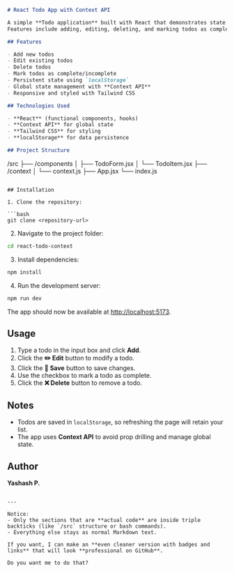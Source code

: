 ```markdown
# React Todo App with Context API

A simple **Todo application** built with React that demonstrates state management using **Context API**.  
Features include adding, editing, deleting, and marking todos as complete, with persistence via **localStorage**.

## Features

- Add new todos
- Edit existing todos
- Delete todos
- Mark todos as complete/incomplete
- Persistent state using `localStorage`
- Global state management with **Context API**
- Responsive and styled with Tailwind CSS

## Technologies Used

- **React** (functional components, hooks)
- **Context API** for global state
- **Tailwind CSS** for styling
- **localStorage** for data persistence

## Project Structure

```

/src
├── /components
│    ├── TodoForm.jsx
│    └── TodoItem.jsx
├── /context
│    └── context.js
├── App.jsx
└── index.js

````

## Installation

1. Clone the repository:

```bash
git clone <repository-url>
````

2. Navigate to the project folder:

```bash
cd react-todo-context
```

3. Install dependencies:

```bash
npm install
```

4. Run the development server:

```bash
npm run dev
```

The app should now be available at [http://localhost:5173](http://localhost:5173).

## Usage

1. Type a todo in the input box and click **Add**.
2. Click the **✏️ Edit** button to modify a todo.
3. Click the **📁 Save** button to save changes.
4. Use the checkbox to mark a todo as complete.
5. Click the **❌ Delete** button to remove a todo.

## Notes

* Todos are saved in `localStorage`, so refreshing the page will retain your list.
* The app uses **Context API** to avoid prop drilling and manage global state.

## Author

**Yashash P.**

```

---

Notice:  
- Only the sections that are **actual code** are inside triple backticks (like `/src` structure or bash commands).  
- Everything else stays as normal Markdown text.  

If you want, I can make an **even cleaner version with badges and links** that will look **professional on GitHub**.  

Do you want me to do that?
```
